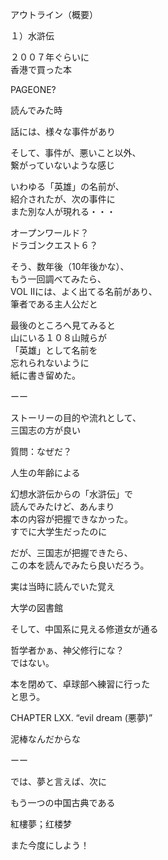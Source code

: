 アウトライン（概要）

１）水滸伝

２００７年ぐらいに<br/>
香港で買った本

PAGEONE?

読んでみた時

話には、様々な事件があり

そして、事件が、悪いこと以外、<br/>
繋がっていないような感じ

いわゆる「英雄」の名前が、<br/>
紹介されたが、次の事件に<br/>
また別な人が現れる・・・

オープンワールド？<br/>
ドラゴンクエスト６？

そう、数年後（10年後かな）、<br/>
もう一回調べてみたら、<br/>
VOL IIには、よく出てる名前があり、<br/>
筆者である主人公だと

最後のところへ見てみると<br/>
山にいる１０８山賊らが<br/>
「英雄」として名前を<br/>
忘れられないように<br/>
紙に書き留めた。

ーー

ストーリーの目的や流れとして、<br/>
三国志の方が良い

質問：なぜだ？

人生の年齢による

幻想水滸伝からの「水滸伝」で<br/>
読んでみたけど、あんまり<br/>
本の内容が把握できなかった。<br/>
すでに大学生だったのに

だが、三国志が把握できたら、<br/>
この本を読んでみたら良いだろう。

実は当時に読んでいた覚え

大学の図書館

そして、中国系に見える修道女が通る

哲学者かぁ、神父修行にな？<br/>
ではない。

本を閉めて、卓球部へ練習に行った<br/>
と思う。

CHAPTER LXX. “evil dream (悪夢)”

泥棒なんだからな

ーー

では、夢と言えば、次に

もう一つの中国古典である

紅樓夢；红楼梦

また今度にしよう！
